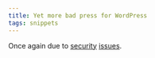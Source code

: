 ```yaml
---
title: Yet more bad press for WordPress
tags: snippets
---
```


Once again due to [security](http://it.slashdot.org/it/07/11/20/1914209.shtml) [issues](http://www.lightbluetouchpaper.org/2007/11/16/google-as-a-password-cracker/).
